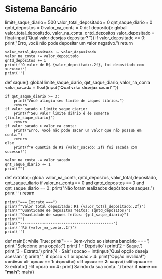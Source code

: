 # Sistema Bancário

limite_saque_diario = 500
valor_total_depositado = 0
qnt_saque_diario = 0
qntd_depositos = 0
valor_na_conta = 0
def deposito():
    global valor_total_depositado, valor_na_conta, qntd_depositos
    valor_depositado = float(input("Qual valor desejas depositar? "))
    if valor_depositado <= 0:
        print("Erro, você não pode depositar um valor negativo.")
        return
    
    valor_total_depositado += valor_depositado
    valor_na_conta += valor_depositado
    qntd_depositos += 1
    print(f'O valor de R$ {valor_depositado:.2f}, foi depositado com sucesso!')
    print('')

def saque():
    global limite_saque_diario, qnt_saque_diario, valor_na_conta
    valor_sacado = float(input("Qual valor desejas sacar? "))
    
    if qnt_saque_diario >= 3:
        print("Você atingiu seu limite de saques diários.")
        return 
    if valor_sacado > limite_saque_diario:
        print(f"Seu valor limite diário é de somente {limite_saque_diario}")
        return 
    if valor_sacado > valor_na_conta:
        print("Erro, você não pode sacar um valor que não possue em conta.")
        return 
    else: 
        print(f"A quantia de R$ {valor_sacado:.2f} foi sacada com sucesso!")
    
    valor_na_conta -= valor_sacado
    qnt_saque_diario += 1
    print("")

def extrato():
    global valor_na_conta, qntd_depositos, valor_total_depositado, qnt_saque_diario
    if valor_na_conta == 0 and qntd_depositos == 0 and qnt_saque_diario == 0:
        print("Não foram realizados depósitos ou saques.")
        print("")
        return 
    
    print("=== Extrato ===")
    print(f"Valor total depositado: R$ {valor_total_depositado:.2f}")
    print(f"Quantidade de depositos feitos: {qntd_depositos}")
    print(f"Quantidade de saques feitos: {qnt_saque_diario}")
    print("")
    print("-------------------------------------------")
    print(f'R$ {valor_na_conta:.2f}')
    print('')

def main():
    while True:
        print("=== Bem-vindo ao sistema bancário ===")
        print("Selecione uma opção:")
        print('1 - Depósito.')
        print('2 - Saque.')
        print('3 - Extrato.')
        print('4 - Sair.')
        opcao = int(input('Qual opção deseja acessar: '))
        print("")
        if opcao < 1 or opcao > 4:
            print("Opção inválida!")
            continue
        elif opcao == 1:
            deposito()
        elif opcao == 2:
            saque()
        elif opcao == 3:
            extrato()
        elif opcao == 4 :
            print('Saindo da sua conta...')
            break
if __name__ == "__main__":
    main()



